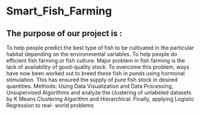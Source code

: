 # Smart_Fish_Farming
## The purpose of our project is :
To help people predict the best type of fish to be cultivated in the particular habitat depending on the environmental variables. To help people do efficient fish farming or fish culture.
Major problem in fish farming is the lack of availability of good-quality stock. To overcome this problem, ways have now been worked out to breed these fish in ponds using hormonal stimulation. This has ensured the supply of pure fish stock in desired quantities.
Methods: Using Data Visualization and Data Processing, Unsupervised Algorithms and analyze the clustering of unlabeled datasets by K Means Clustering Algorithm and Hierarchical. Finally, applying Logistic Regression to real- world problems
